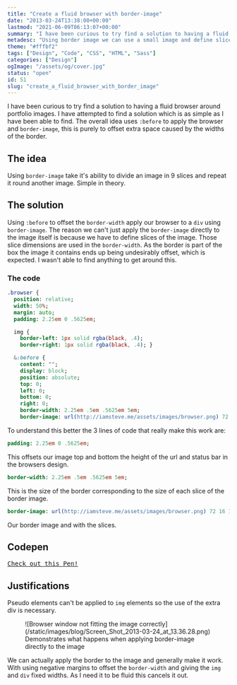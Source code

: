 ```yaml
---
title: "Create a fluid browser with border-image"
date: "2013-03-24T13:38:00+00:00"
lastmod: "2021-06-09T06:13:07+00:00"
summary: "I have been curious to try find a solution to having a fluid browser around portfolio images. I have attempted to find a solution which is as simple as I have been able to find. The overall idea uses :before to apply the browser and border-image, this is purely to offset extra space caused by the widths of the border."
metadesc: "Using border image we can use a small image and define slices to make a repeatable area."
theme: "#fffbf2"
tags: ["Design", "Code", "CSS", "HTML", "Sass"]
categories: ["Design"]
ogImage: "/assets/og/cover.jpg"
status: "open"
id: 51
slug: "create_a_fluid_browser_with_border_image"
---
```


I have been curious to try find a solution to having a fluid browser around portfolio images. I have attempted to find a solution which is as simple as I have been able to find. The overall idea uses `:before` to apply the browser and `border-image`, this is purely to offset extra space caused by the widths of the border.

## The idea
Using `border-image` take it's ability to divide an image in 9 slices and repeat it round another image. Simple in theory.

## The solution
Using `:before` to offset the `border-width` apply our browser to a `div` using `border-image`. The reason we can't just apply the `border-image` directly to the image itself is because we have to define slices of the image. Those slice dimensions are used in the `border-width`. As the border is part of the box the image it contains ends up being undesirably offset, which is expected. I wasn't able to find anything to get around this.

### The code
```sass
.browser {
  position: relative;
  width: 50%;
  margin: auto;
  padding: 2.25em 0 .5625em;

  img {
    border-left: 1px solid rgba(black, .4);
    border-right: 1px solid rgba(black, .4); }

  &:before {
    content: "";
    display: block;
    position: absolute;
    top: 0;
    left: 0;
    bottom: 0;
    right: 0;
    border-width: 2.25em .5em .5625em 5em;
    border-image: url(http://iamsteve.me/assets/images/browser.png) 72 16 18 160; } }
```

To understand this better the 3 lines of code that really make this work are: 

```sass
padding: 2.25em 0 .5625em;
```

This offsets our image top and bottom the height of the url and status bar in the browsers design.

```sass
border-width: 2.25em .5em .5625em 5em;
```

This is the size of the border corresponding to the size of each slice of the border image.

```sass
border-image: url(http://iamsteve.me/assets/images/browser.png) 72 16 18 160;
```

Our border image and with the slices.


## Codepen
<pre class="codepen" data-height="300" data-type="result" data-href="vuCea" data-user="stevemckinney" data-safe="true"><code></code><a href="http://codepen.io/stevemckinney/pen/vuCea">Check out this Pen!</a></pre>
<script async src="http://codepen.io/assets/embed/ei.js"></script>

## Justifications
Pseudo elements can't be applied to `img` elements so the use of the extra div is necessary.

<figure markdown="1">
![Browser window not fitting the image correctly](/static/images/blog/Screen_Shot_2013-03-24_at_13.36.28.png)
<figcaption>Demonstrates what happens when applying border-image directly to the image</figcaption>
</figure>

We can actually apply the border to the image and generally make it work. With using negative margins to offset the `border-width` and giving the `img` and `div` fixed widths. As I need it to be fluid this cancels it out.
